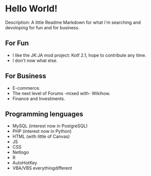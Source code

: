 # Hello World!
Description: A little Readme Markdown for what i'm searching and devoloping for fun and for business.
## For Fun
 - I like the JK:JA mod project: Kotf 2.1, hope to contribute any time.
 - I don't now what else.
## For Business
 - E-commerce.
 - The next level of Forums -mixed with- Wikihow.
 - Finance and Investments.
## Programming lenguages
 - MySQL (interest now in PostgreSQL)
 - PHP (interest now in Python)
 - HTML (with little of Canvas)
 - JS
 - CSS
 - Netlogo
 - R
 - AutoHotKey
 - VBA/VBS
everythingdifferent
